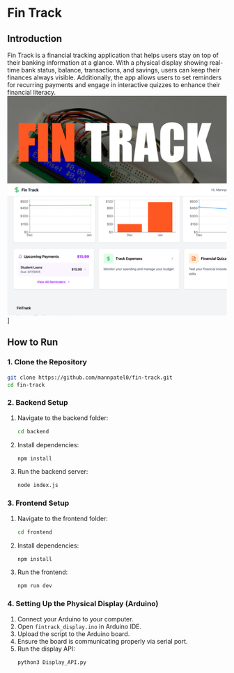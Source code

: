 # Fin Track

## Introduction
Fin Track is a financial tracking application that helps users stay on top of their banking information at a glance. With a physical display showing real-time bank status, balance, transactions, and savings, users can keep their finances always visible. Additionally, the app allows users to set reminders for recurring payments and engage in interactive quizzes to enhance their financial literacy.
![DemoImage1](Assets/Demo1.jpg)]

## How to Run

### 1. Clone the Repository
```bash
git clone https://github.com/mannpatel0/fin-track.git
cd fin-track
```

### 2. Backend Setup
1. Navigate to the backend folder:
   ```bash
   cd backend
   ```
2. Install dependencies:
   ```bash
   npm install
   ```
3. Run the backend server:
   ```bash
   node index.js
   ```

### 3. Frontend Setup
1. Navigate to the frontend folder:
   ```bash
   cd frontend
   ```
2. Install dependencies:
   ```bash
   npm install
   ```
3. Run the frontend:
   ```bash
   npm run dev
   ```

### 4. Setting Up the Physical Display (Arduino)
1. Connect your Arduino to your computer.
2. Open `fintrack_display.ino` in Arduino IDE.
3. Upload the script to the Arduino board.
4. Ensure the board is communicating properly via serial port.
5. Run the display API:
   ```bash
   python3 Display_API.py
   ```

